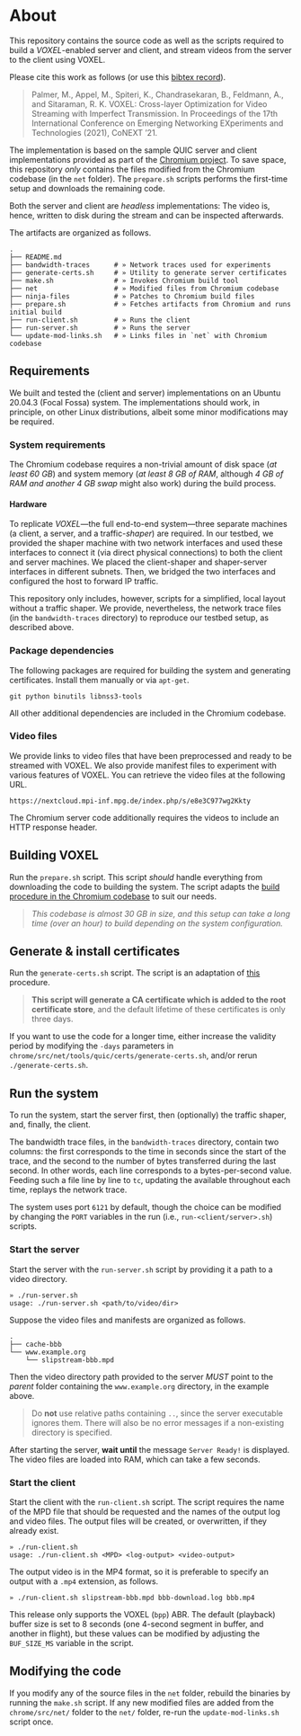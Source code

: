 # About

This repository contains the source code as well as the scripts required to build a *VOXEL*-enabled server and client, and stream videos from the server to the client using VOXEL.

Please cite this work as follows (or use this [bibtex record](./bibtex.txt)).

  > Palmer, M., Appel, M., Spiteri, K., Chandrasekaran, B., Feldmann, A., and Sitaraman, R. K. VOXEL: Cross-layer Optimization for Video Streaming with Imperfect Transmission. In Proceedings of the 17th International Conference on Emerging Networking EXperiments and Technologies (2021), CoNEXT ’21.


The implementation is based on the sample QUIC server and client implementations provided as part of the [Chromium project](https://www.chromium.org/). To save space, this repository *only* contains the files modified from the Chromium codebase (in the `net` folder). The `prepare.sh` scripts performs the
first-time setup and downloads the remaining code.

Both the server and client are *headless* implementations: The video is, hence, written to disk during the stream and can be inspected afterwards.

The artifacts are organized as follows.

```
.
├── README.md
├── bandwidth-traces      # » Network traces used for experiments
├── generate-certs.sh     # » Utility to generate server certificates
├── make.sh               # » Invokes Chromium build tool
├── net                   # » Modified files from Chromium codebase
├── ninja-files           # » Patches to Chromium build files
├── prepare.sh            # » Fetches artifacts from Chromium and runs initial build
├── run-client.sh         # » Runs the client
├── run-server.sh         # » Runs the server
└── update-mod-links.sh   # » Links files in `net` with Chromium codebase
```


## Requirements

We built and tested the (client and server) implementations on an Ubuntu 20.04.3 (Focal Fossa) system. The implementations should work, in principle, on other Linux distributions, albeit some minor modifications may be required.

### System requirements

The Chromium codebase requires a non-trivial amount of disk space (*at least 60 GB*) and system memory (*at least 8 GB of RAM*, although *4 GB of RAM and another 4 GB swap* might also work) during the build process.

#### Hardware

To replicate *VOXEL*—the full end-to-end system—three separate machines (a client, a server, and a traffic-*shaper*) are required. In our testbed, we provided the shaper machine with two network interfaces and used these interfaces to connect it (via direct physical connections) to both the client and server machines. We placed the client-shaper and shaper-server interfaces in different subnets. Then, we bridged the two interfaces and configured the host to forward IP traffic.

This repository only includes, however, scripts for a simplified, local layout without a traffic shaper. We provide, nevertheless, the network trace files (in the `bandwidth-traces` directory) to reproduce our testbed setup, as described above.

### Package dependencies

The following packages are required for building the system and generating certificates. Install  them manually or via `apt-get`.

```
git python binutils libnss3-tools
```

All other additional dependencies are included in the Chromium codebase.

### Video files

We provide links to video files that have been preprocessed and ready to be streamed with VOXEL. We also provide manifest files to experiment with various features of VOXEL. You can retrieve the video files at the following URL.

    https://nextcloud.mpi-inf.mpg.de/index.php/s/e8e3C977wg2Kkty

The Chromium server code additionally requires the videos to include an HTTP response header.


## Building VOXEL

Run the `prepare.sh` script. This script *should* handle everything from downloading the code to building the system. The script adapts the [build procedure in the Chromium codebase](https://chromium.googlesource.com/chromium/src/+/refs/heads/main/docs/linux/build_instructions.md) to suit our needs.

> *This codebase is almost 30 GB in size, and this setup can take a long time (over an hour) to build depending on the system configuration.*


## Generate & install certificates

Run the `generate-certs.sh` script. The script is an adaptation of [this](https://chromium.googlesource.com/chromium/src/+/refs/heads/main/docs/linux/cert_management.md) procedure.

  > **This script will generate a CA certificate which is added to the root certificate store**, and the default lifetime of these certificates is only three days.
  
If you want to use the code for a longer time, either increase the validity period by modifying the `-days` parameters in `chrome/src/net/tools/quic/certs/generate-certs.sh`, and/or rerun `./generate-certs.sh`.

## Run the system

To run the system, start the server first, then (optionally) the traffic shaper, and, finally, the client.

The bandwidth trace files, in the `bandwidth-traces` directory, contain two columns: the first corresponds to the time in seconds since the start of the trace, and the second to the number of bytes transferred during the last second. In other words, each line corresponds to a bytes-per-second value. Feeding such a file line by line to `tc`, updating the available throughout each time, replays the network trace.

The system uses port `6121` by default, though the choice can be modified by changing the `PORT` variables in the run (i.e., `run-<client/server>.sh`) scripts.

### Start the server

Start the server with the `run-server.sh` script by providing it a path to a video directory.

```
» ./run-server.sh
usage: ./run-server.sh <path/to/video/dir>
```

Suppose the video files and manifests are organized as follows.

```
.
├── cache-bbb
└── www.example.org
    └── slipstream-bbb.mpd
```

Then the video directory path provided to the server *MUST* point to the *parent* folder containing the `www.example.org` directory, in the example above.

  > Do **not** use relative paths containing `..`, since the server executable ignores them. There will also be no error messages if a non-existing directory is specified.

After starting the server, **wait until** the message `Server Ready!` is displayed. The video files are loaded into RAM, which can take a few seconds.

### Start the client

Start the client with the `run-client.sh` script. The script requires the name of the MPD file that should be requested and the names of the output log and video files. The output files will be created, or overwritten, if they already exist.
```
» ./run-client.sh
usage: ./run-client.sh <MPD> <log-output> <video-output>
```


The output video is in the MP4 format, so it is preferable to specify an output with a `.mp4` extension, as follows.

```
» ./run-client.sh slipstream-bbb.mpd bbb-download.log bbb.mp4
```

This release only supports the VOXEL (`bpp`) ABR. The default (playback) buffer size is set to 8 seconds (one 4-second segment in buffer, and another in flight), but these values can be modified by adjusting the `BUF_SIZE_MS` variable in the script.

## Modifying the code

If you modify any of the source files in the `net` folder, rebuild the binaries by running the `make.sh` script. If any new modified files are added from the `chrome/src/net/` folder to the `net/` folder, re-run the `update-mod-links.sh` script once.

